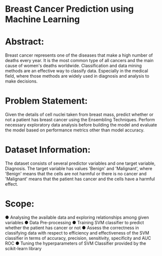 # Breast Cancer Prediction using Machine Learning 
# Abstract:
  Breast cancer represents one of the diseases that make a high number of deaths every
year. It is the most common type of all cancers and the main cause of women's deaths
worldwide. Classification and data mining methods are an effective way to classify data.
Especially in the medical field, where those methods are widely used in diagnosis and
analysis to make decisions.
# Problem Statement:
  Given the details of cell nuclei taken from breast mass, predict whether or not a patient
has breast cancer using the Ensembling Techniques. Perform necessary exploratory
data analysis before building the model and evaluate the model based on performance
metrics other than model accuracy.
# Dataset Information:
  The dataset consists of several predictor variables and one target variable, Diagnosis.
The target variable has values 'Benign' and 'Malignant', where 'Benign' means that the
cells are not harmful or there is no cancer and 'Malignant' means that the patient has
cancer and the cells have a harmful effect.
# Scope:
  ● Analysing the available data and exploring relationships among given variables
  ● Data Pre-processing
  ● Training SVM classifier to predict whether the patient has cancer or not
  ● Assess the correctness in classifying data with respect to efficiency and effectiveness of
the SVM classifier in terms of accuracy, precision, sensitivity, specificity and AUC ROC
  ● Tuning the hyperparameters of SVM Classifier provided by the scikit-learn library
